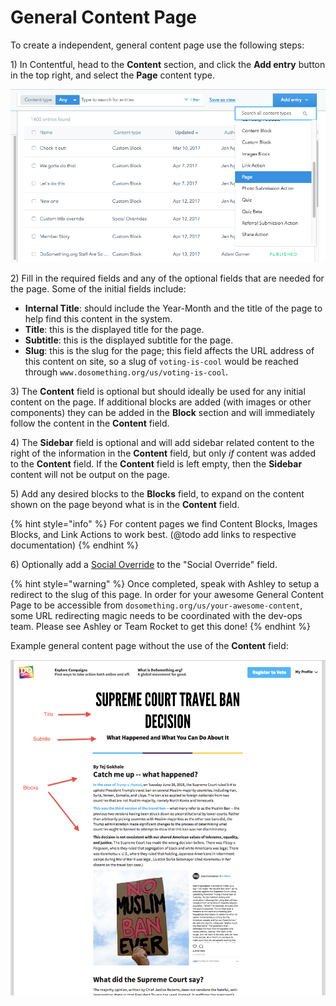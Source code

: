 # General Content Page

To create a independent, general content page use the following steps:

1\) In Contentful, head to the **Content** section, and click the **Add entry** button in the top right, and select the **Page** content type.

![Create General Content Page](../../.gitbook/assets/create-general-content-page.png)

2\) Fill in the required fields and any of the optional fields that are needed for the page. Some of the initial fields include:

* **Internal Title**: should include the Year-Month and the title of the page to help find this content in the system.
* **Title**: this is the displayed title for the page.
* **Subtitle**: this is the displayed subtitle for the page.
* **Slug**: this is the slug for the page; this field affects the URL address of this content on site, so a slug of `voting-is-cool` would be reached through `www.dosomething.org/us/voting-is-cool`.

3\) The **Content** field is optional but should ideally be used for any initial content on the page. If additional blocks are added (with images or other components) they can be added in the **Block** section and will immediately follow the content in the **Content** field.

4\) The **Sidebar** field is optional and will add sidebar related content to the right of the information in the **Content** field, but only _if_ content was added to the **Content** field. If the **Content** field is left empty, then the **Sidebar** content will not be output on the page.

5\) Add any desired blocks to the **Blocks** field, to expand on the content shown on the page beyond what is in the **Content** field.

{% hint style="info" %}
For content pages we find Content Blocks, Images Blocks, and Link Actions to work best.
(@todo add links to respective documentation)
{% endhint %}

6\) Optionally add a [Social Override](../social-overrides.md) to the "Social Override" field.

{% hint style="warning" %}
Once completed, speak with Ashley to setup a redirect to the slug of this page. In order for your awesome General Content Page to be accessible from `dosomething.org/us/your-awesome-content`, some URL redirecting magic needs to be coordinated with the dev-ops team. Please see Ashley or Team Rocket to get this done!
{% endhint %}

Example general content page without the use of the **Content** field:

![General Content Page](../../.gitbook/assets/general-content-page.png)
